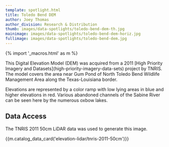 ```yaml
---
template: spotlight.html
title: Toledo Bend DEM
author: Joey Thomas
author_division: Research & Distribution
thumb: images/data-spotlights/toledo-bend-dem-th.jpg
mainimage: images/data-spotlights/toledo-bend-dem-horiz.jpg
fullimage: images/data-spotlights/toledo-bend-dem.jpg
---
```


{% import '_macros.html' as m %}

<p class="lead">This Digital Elevation Model (DEM) was acquired from a 2011 [High Priority Imagery and Datasets](high-priority-imagery-data-sets) project by TNRIS. The model covers the area near Gum Pond of North Toledo Bend Wildlife Management Area along the Texas-Louisiana border.</p>

Elevations are represented by a color
ramp with low lying areas in blue and higher elevations in red.  Various
abandoned channels of the Sabine River can be seen here by the numerous oxbow
lakes.


## Data Access
The TNRIS 2011 50cm LiDAR data was used to generate this image.

{{m.catalog_data_card('elevation-lidar/tnris-2011-50cm')}}
